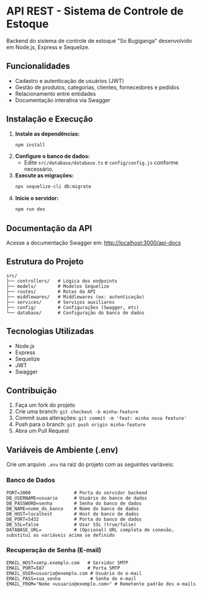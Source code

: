 # API REST - Sistema de Controle de Estoque

Backend do sistema de controle de estoque "So Bugiganga" desenvolvido em Node.js, Express e Sequelize.

## Funcionalidades

- Cadastro e autenticação de usuários (JWT)
- Gestão de produtos, categorias, clientes, fornecedores e pedidos
- Relacionamento entre entidades
- Documentação interativa via Swagger

## Instalação e Execução

1. **Instale as dependências:**
   ```bash
   npm install
   ```
2. **Configure o banco de dados:**
   - Edite `src/database/database.ts` e `config/config.js` conforme necessário.
3. **Execute as migrações:**
   ```bash
   npx sequelize-cli db:migrate
   ```
4. **Inicie o servidor:**
   ```bash
   npm run dev
   ```

## Documentação da API

Acesse a documentação Swagger em:
[http://localhost:3000/api-docs](http://localhost:3000/api-docs)

## Estrutura do Projeto

```
src/
├── controllers/   # Lógica dos endpoints
├── models/        # Modelos Sequelize
├── routes/        # Rotas da API
├── middlewares/   # Middlewares (ex: autenticação)
├── services/      # Serviços auxiliares
├── config/        # Configurações (Swagger, etc)
└── database/      # Configuração do banco de dados
```

## Tecnologias Utilizadas

- Node.js
- Express
- Sequelize
- JWT
- Swagger

## Contribuição

1. Faça um fork do projeto
2. Crie uma branch: `git checkout -b minha-feature`
3. Commit suas alterações: `git commit -m 'feat: minha nova feature'`
4. Push para o branch: `git push origin minha-feature`
5. Abra um Pull Request

## Variáveis de Ambiente (.env)

Crie um arquivo `.env` na raiz do projeto com as seguintes variáveis:

### Banco de Dados
```
PORT=3000                # Porta do servidor backend
DB_USERNAME=usuario      # Usuário do banco de dados
DB_PASSWORD=senha        # Senha do banco de dados
DB_NAME=nome_do_banco    # Nome do banco de dados
DB_HOST=localhost        # Host do banco de dados
DB_PORT=5432             # Porta do banco de dados
DB_SSL=false             # Usar SSL (true/false)
DATABASE_URL=            # (Opcional) URL completa de conexão, substitui as variáveis acima se definido
```

### Recuperação de Senha (E-mail)
```
EMAIL_HOST=smtp.exemplo.com   # Servidor SMTP
EMAIL_PORT=587                # Porta SMTP
EMAIL_USER=usuario@exemplo.com # Usuário do e-mail
EMAIL_PASS=sua_senha           # Senha do e-mail
EMAIL_FROM="Nome <usuario@exemplo.com>" # Remetente padrão dos e-mails
```
